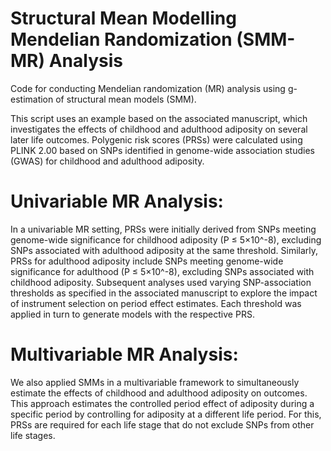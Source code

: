 # Structural Mean Modelling Mendelian Randomization (SMM-MR) Analysis

Code for conducting Mendelian randomization (MR) analysis using g-estimation of structural mean models (SMM).

This script uses an example based on the associated manuscript, which investigates the effects of childhood and adulthood adiposity on several later life outcomes.
Polygenic risk scores (PRSs) were calculated using PLINK 2.00 based on SNPs identified in genome-wide association studies (GWAS) for childhood and adulthood adiposity.

# Univariable MR Analysis:
In a univariable MR setting, PRSs were initially derived from SNPs meeting genome-wide significance for childhood adiposity (P ≤ 5×10^-8), excluding SNPs associated with adulthood adiposity at the same threshold. Similarly, PRSs for adulthood adiposity include SNPs meeting genome-wide significance for adulthood (P ≤ 5×10^-8), excluding SNPs associated with childhood adiposity. 
Subsequent analyses used varying SNP-association thresholds as specified in the associated manuscript to explore the impact of instrument selection on period effect estimates. Each threshold was applied in turn to generate models with the respective PRS.

# Multivariable MR Analysis:
We also applied SMMs in a multivariable framework to simultaneously estimate the effects of childhood and adulthood adiposity on outcomes.
This approach estimates the controlled period effect of adiposity during a specific period by controlling for adiposity at a different life period. For this, PRSs are required for each life stage that do not exclude SNPs from other life stages.

